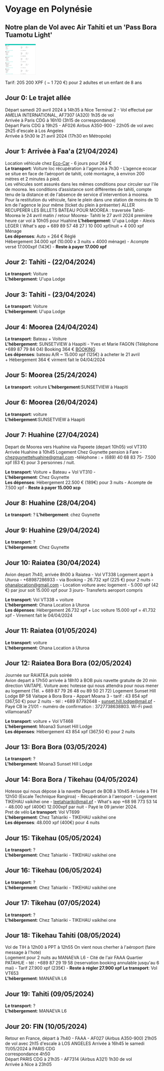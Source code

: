 # Voyage en Polynésie

## Notre plan de Vol avec Air Tahiti et un 'Pass Bora Tuamotu Light'

<img src="Validated_PDV.png" width="100" height="100">   

Tarif: 205 200 XPF ( ~ 1 720 €) pour 2 adultes et un enfant de 8 ans

## Jour 0: Le trajet allée

Départ samedi 20 avril 2024 à 14h35 à Nice Terminal 2 - Vol effectué par AMELIA INTERNATIONAL, AF7307 (A320) 1h35 de vol   
Arrivée à Paris CDG à 16h10  (3h15 de correspondance)   
Départ Paris CDG à 19h25 - AF026 Airbus A350-900 - 22h05 de vol avec 2h25 d'escale à Los Angeles   
Arrivée à 5h30 le 21 avril 2024 (17h30 en Métropole)

## Jour 1: Arrivée à Faa'a (21/04/2024)

Location véhicule chez [Eco-Car](https://www.ecocar-tahiti.com/)  - 6 jours pour 264 €   
**Le transport**: Voiture loc récupération à l'agence à 7h30 - L’agence ecocar se situe en face de l’aéroport de tahiti, coté montagne, à environ 200 mètres et 2 minutes à pied.   
Les véhicules sont assurés dans les mêmes conditions pour circuler sur l'ile de moorea. les conditions d’assistance sont différentes de tahiti, compte tenu de la distance et de l'absence de service d`intervention à moorea.   
Pour la restitution du véhicule, faire le plein dans une station de moins de 10 km de l'agence le jour même (ticket du plein à présenter) 
ALLER RECUPERER LES BILLETS BATEAU POUR MOOREA : traversée Tahiti-Moorea le 24 avril matin / retour Moorea- Tahiti le 27 avril 2024 première heure car vol à 10h05 pour Huahine
**L'hébergement**: U'upa Lodge - Alexis LEGER ( What's app + 689 89 57 48 27 ) 10 000 xpf/nuit + 4 000 xpf Ménage   
**Les dépenses**:   Auto = 264 €  Réglé   
                    Hébergement 34.000 xpf (10.000 x 3 nuits + 4000 ménage) - Acompte versé 17.000xpf (143€) - **Reste à payer 17.000 xpf**

## Jour 2: Tahiti - (22/04/2024)

**Le transport**: Voiture    
**L'hébergement**: U'upa Lodge   

## Jour 3: Tahiti - (23/04/2024)

**Le transport**: Voiture   
**L'hébergement**: U'upa Lodge    

## Jour 4: Moorea (24/04/2024)

**Le transport**: Bateau + Voiture  
**L'hébergement**: SUNSETVIEW à Haapiti - Yves et Marie FAGON (Téléphone +689 87 79 84 04) Booking 364 € [BOOKING](https://www.booking.com/hotel/pf/sunset-view-studio-private-beach-amazing-swim.fr.html)   
**Les dépenses**:   bateau A/R ~ 15.000 xpf (125€) à acheter le 21 avril  
                    + Hébergement 364 € virment fait le 04/04/2024  

## Jour 5: Moorea (25/24/2024)
**Le transport**: voiture 
**L'hébergement**:SUNSETVIEW à Haapiti    

## Jour 6: Moorea (26/04/2024)

**Le transport**: voiture   
**L'hébergement**:SUNSETVIEW à Haapiti    

## Jour 7: Huahine (27/04/2024)

Depart de Moorea vers Huahine via Papeete (depart 10h05) vol VT310
Arrivée Huahine à 10h45
Logement Chez Guynette pension à Fare - chezguynettehuahine@gmail.com -téléphone : + (689) 40 68 83 75- 7.500 xpf (63 €)  pour 3 personnes / nuit.  

**Le transport**:  Voiture + Bateau + Vol VT310 -    
**L'hébergement**: Chez Guynette    
**Les dépenses**: Hébergement 22.500 € (189€) pour 3 nuits - Acompte de 7.500 xpf - **Reste à payer 15.000 xcp**  

## Jour 8: Huahine (28/04/204)

**Le transport**:  ?
**L'hébergement**: chez Guynette   

## Jour 9: Huahine (29/04/2024)

**Le transport**:  ?  
**L'hébergement**: Chez Guynette  

## Jour 10: Raiatea (30/04/2024)

Avion depart 7h40, arrivée 8h00 à Raiatea - Vol VT338
Logement apprt à Uturoa - +68987286933  - via Booking - 26.732 xpf (225 €) pour 2 nuits - ohanalocation@gmail.com -
Location voiture avec logement - 5.000 xpf (42 €) par jour soit 15.000 xpf pour 3 jours- Transferts aeroport compris

**Le transport**: Vol VT338 + voiture  
**L'hébergement**: Ohana Location à Uturoa      
**Les dépenses**: Hébergement 26.732 xpf + Loc voiture 15.000 xpf = 41.732 xpf - Virement fait le 04/04/2024   

## Jour 11: Raiatea (01/05/2024)

**Le transport**: voiture   
**L'hébergement**: Ohana Location à Uturoa     

## Jour 12: Raiatea Bora Bora (02/05/2024)

Journée sur RAIATEA puis soirée    
Avion depart à 17h50 arrivée à 18h10 à BOB puis navette gratuite de 20 min direction VAITAPE. Voiture avec hotesse qui nous attendra pour nous mener au logement (Tél. + 689 87 79 26 48 ou 89 50 21 72)
Logement Sunset Hill Lodge BP 58 Vaitape à Bora Bora - Appart Moana 3 - tarif : 43 854 xpf (367,50 €) pour 2 nuits - tèl : +689 87792648 - sunset.hill.lodge@mail.pf - Payé CB le 21/01 - numéro de confirmation : 3727738638803.
Wi-Fi pwd: villamoana57

**Le transport**:  voiture + Vol VT468   
**L'hébergement**: Moana3 Sunset Hill Lodge   
**Les dépenses**: Hébergement 43 854 xpf (367,50 €) pour 2 nuits  

## Jour 13: Bora Bora (03/05/2024)

**Le transport**: ?   
**L'hébergement**: Moana3 Sunset Hill Lodge 

## Jour 14: Bora Bora / Tikehau (04/05/2024)
Hotesse qui nous dépose à la navette
Depart de BOB à 10h45 Arrivée à TIH 12h50 (Escale Technique Rangiroa) - Récupération à l'aeroport -
Logement TIKEHAU vaikihei one - leetahiariki@mail.pf - What's app +68 98 773 53 14 - 48.000 xpf (400€) 12.000xpf par nuit - Payé le 09 janvier 2024.  
Pret de vélo
**Le transport**: Vol VT699   
**L'hébergement**: Chez Tahiariki - TIKEHAU vaikihei one   
**Les dépenses**: 48.000 xpf (400€) pour 4 nuits    

## Jour 15: Tikehau (05/05/2024)

**Le transport**: ?   
**L'hébergement**: Chez Tahiariki - TIKEHAU vaikihei one    

## Jour 16: Tikehau (06/05/2024)

**Le transport**: ?  
**L'hébergement**: Chez Tahiariki - TIKEHAU vaikihei one 

## Jour 17: Tikehau (07/05/2024)

**Le transport**: ?  
**L'hébergement**: Chez Tahiariki - TIKEHAU vaikihei one   

## Jour 18: Tikehau Tahiti (08/05/2024)

Vol de TIH à 12h00 à PPT à 12h55
On vient nous cherher à l'aéroport (faire message à l'hote)  
Logement pour 2 nuits au MANAEVA L6 - Cité de l'air FAAA Quartier PATAHUE - tèl : +689 87 29 19 58 (reservation booking annulable jusqu'au 6 mai) - Tarif 27.900 xpf (235€) - **Reste à régler 27.900 xpf**
**Le transport**: Vol VT653   
**L'hébergement**: MANAEVA L6     

## Jour 19: Tahiti (09/05/2024)
  
**Le transport**: ?  
**L'hébergement**:  MANAEVA L6  

## Jour 20: FIN (10/05/2024)

Retour en France, départ à 7h40 - FAAA - AF027 (Airbus A350-900) 21h05 de vol avec 2h15 d'escale à LOS ANGELES
Arrivée à 16h45 le samedi 11/05/2024 à PARIS CDG   
correspondance 4h50   
Départ PARIS CDG à 21h35 - AF7314 (Airbus A321) 1h30 de vol   
Arrivée à Nice à 23h05  
